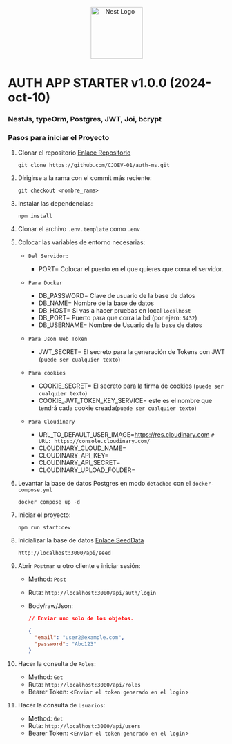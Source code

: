 <p align="center">
  <a href="http://nestjs.com/" target="blank"><img src="https://nestjs.com/img/logo-small.svg" width="120" alt="Nest Logo" /></a>
</p>

# AUTH APP STARTER v1.0.0 (2024-oct-10)

### NestJs, typeOrm, Postgres, JWT, Joi, bcrypt

### Pasos para iniciar el Proyecto

1. Clonar el repositorio [Enlace Repositorio]

   ```
   git clone https://github.com/CJDEV-01/auth-ms.git
   ```

2. Dirigirse a la rama con el commit más reciente:

   ```
   git checkout <nombre_rama>
   ```

3. Instalar las dependencias:

   ```
   npm install
   ```

4. Clonar el archivo `.env.template` como `.env`

5. Colocar las variables de entorno necesarias:

   - `Del Servidor:`

     - PORT= Colocar el puerto en el que quieres que corra el servidor.

   - `Para Docker`

     - DB_PASSWORD= Clave de usuario de la base de datos
     - DB_NAME= Nombre de la base de datos
     - DB_HOST= Si vas a hacer pruebas en local `localhost`
     - DB_PORT= Puerto para que corra la bd (por ejem: `5432`)
     - DB_USERNAME= Nombre de Usuario de la base de datos

   - `Para Json Web Token`

     - JWT_SECRET= El secreto para la generación de Tokens con JWT (`puede ser cualquier texto`)

   - `Para cookies`

     - COOKIE_SECRET= El secreto para la firma de cookies (`puede ser cualquier texto`)
     - COOKIE_JWT_TOKEN_KEY_SERVICE= este es el nombre que tendrá cada cookie creada(`puede ser cualquier texto`)

   - `Para Cloudinary`

     - URL_TO_DEFAULT_USER_IMAGE=https://res.cloudinary.com
       `# URL: https://console.cloudinary.com/`
     - CLOUDINARY_CLOUD_NAME=
     - CLOUDINARY_API_KEY=
     - CLOUDINARY_API_SECRET=
     - CLOUDINARY_UPLOAD_FOLDER=

6. Levantar la base de datos Postgres en modo `detached` con el `docker-compose.yml`

   ```
   docker compose up -d
   ```

7. Iniciar el proyecto:

   ```
   npm run start:dev
   ```

8. Inicializar la base de datos [Enlace SeedData]

   ```
   http://localhost:3000/api/seed
   ```

9. Abrir `Postman` u otro cliente e iniciar sesión:

   - Method: `Post`
   - Ruta: `http://localhost:3000/api/auth/login`
   - Body/raw/Json:

     ```json
     // Enviar uno solo de los objetos.

     {
       "email": "user2@example.com",
       "password": "Abc123"
     }
     ```

10. Hacer la consulta de `Roles`:

    - Method: `Get`
    - Ruta: `http://localhost:3000/api/roles`
    - Bearer Token: <`Enviar el token generado en el login`>

11. Hacer la consulta de `Usuarios`:

    - Method: `Get`
    - Ruta: `http://localhost:3000/api/users`
    - Bearer Token: <`Enviar el token generado en el login`>

[Enlace Repositorio]: https://github.com/christianjjc/auth-starter-apirest-jwt-cookies-deploy-railway.git
[Enlace SeedData]: http://localhost:3000/api/seed
